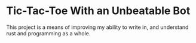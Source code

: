 # Tic-Tac-Toe With an Unbeatable Bot

This project is a means of improving my ability to write in, and understand rust and programming as a whole.
